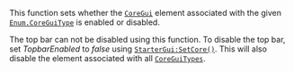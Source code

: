 This function sets whether the [`CoreGui`](https://create.roblox.com/docs/reference/engine/classes/CoreGui) element associated with the
given [`Enum.CoreGuiType`](https://create.roblox.com/docs/reference/engine/enums/CoreGuiType) is enabled or disabled.

The top bar can not be disabled using this function. To disable the top
bar, set *TopbarEnabled* to *false* using [`StarterGui:SetCore()`](https://create.roblox.com/docs/reference/engine/classes/StarterGui#SetCore).
This will also disable the element associated with all
[`CoreGuiTypes`](https://create.roblox.com/docs/reference/engine/enums/CoreGuiType).